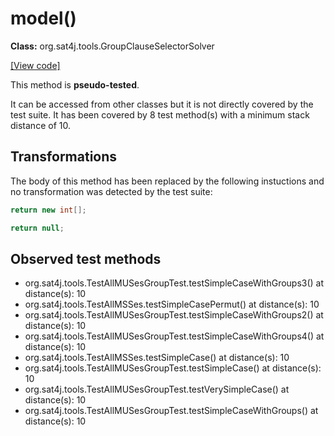 # model()

**Class:** org.sat4j.tools.GroupClauseSelectorSolver

[[View code]](https://gitlab.ow2.org/sat4j/sat4j/blob/09e9173e400ea6c1794354ca54c36607c53391ff/org.sat4j.core/src/main/java//org/sat4j/tools/GroupClauseSelectorSolver.java#L93)

This method is **pseudo-tested**.


It can be accessed from other classes but it is not directly covered by the test suite. 
It has been covered by 8 test method(s) with a minimum stack distance of 10.

## Transformations


The body of this method has been replaced by the following instuctions and no transformation was detected by the test suite:

```Java
return new int[];
```

```Java
return null;
```





## Observed test methods

* org.sat4j.tools.TestAllMUSesGroupTest.testSimpleCaseWithGroups3() at distance(s): 10
* org.sat4j.tools.TestAllMSSes.testSimpleCasePermut() at distance(s): 10
* org.sat4j.tools.TestAllMUSesGroupTest.testSimpleCaseWithGroups2() at distance(s): 10
* org.sat4j.tools.TestAllMUSesGroupTest.testSimpleCaseWithGroups4() at distance(s): 10
* org.sat4j.tools.TestAllMSSes.testSimpleCase() at distance(s): 10
* org.sat4j.tools.TestAllMUSesGroupTest.testSimpleCase() at distance(s): 10
* org.sat4j.tools.TestAllMUSesGroupTest.testVerySimpleCase() at distance(s): 10
* org.sat4j.tools.TestAllMUSesGroupTest.testSimpleCaseWithGroups() at distance(s): 10

